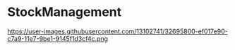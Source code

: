 # StockManagement
https://user-images.githubusercontent.com/13102741/32695800-ef017e90-c7a9-11e7-9be1-9145f1d3cf4c.png
